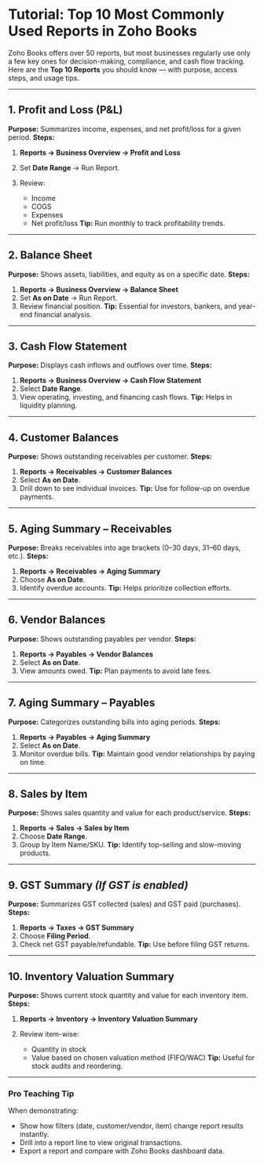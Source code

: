 # **Tutorial: Top 10 Most Commonly Used Reports in Zoho Books**

Zoho Books offers over 50 reports, but most businesses regularly use only a few key ones for decision-making, compliance, and cash flow tracking.
Here are the **Top 10 Reports** you should know — with purpose, access steps, and usage tips.

---

## **1. Profit and Loss (P\&L)**

**Purpose:** Summarizes income, expenses, and net profit/loss for a given period.
**Steps:**

1. **Reports → Business Overview → Profit and Loss**
2. Set **Date Range** → Run Report.
3. Review:

   * Income
   * COGS
   * Expenses
   * Net profit/loss
     **Tip:** Run monthly to track profitability trends.

---

## **2. Balance Sheet**

**Purpose:** Shows assets, liabilities, and equity as on a specific date.
**Steps:**

1. **Reports → Business Overview → Balance Sheet**
2. Set **As on Date** → Run Report.
3. Review financial position.
   **Tip:** Essential for investors, bankers, and year-end financial analysis.

---

## **3. Cash Flow Statement**

**Purpose:** Displays cash inflows and outflows over time.
**Steps:**

1. **Reports → Business Overview → Cash Flow Statement**
2. Select **Date Range**.
3. View operating, investing, and financing cash flows.
   **Tip:** Helps in liquidity planning.

---

## **4. Customer Balances**

**Purpose:** Shows outstanding receivables per customer.
**Steps:**

1. **Reports → Receivables → Customer Balances**
2. Select **As on Date**.
3. Drill down to see individual invoices.
   **Tip:** Use for follow-up on overdue payments.

---

## **5. Aging Summary – Receivables**

**Purpose:** Breaks receivables into age brackets (0–30 days, 31–60 days, etc.).
**Steps:**

1. **Reports → Receivables → Aging Summary**
2. Choose **As on Date**.
3. Identify overdue accounts.
   **Tip:** Helps prioritize collection efforts.

---

## **6. Vendor Balances**

**Purpose:** Shows outstanding payables per vendor.
**Steps:**

1. **Reports → Payables → Vendor Balances**
2. Select **As on Date**.
3. View amounts owed.
   **Tip:** Plan payments to avoid late fees.

---

## **7. Aging Summary – Payables**

**Purpose:** Categorizes outstanding bills into aging periods.
**Steps:**

1. **Reports → Payables → Aging Summary**
2. Select **As on Date**.
3. Monitor overdue bills.
   **Tip:** Maintain good vendor relationships by paying on time.

---

## **8. Sales by Item**

**Purpose:** Shows sales quantity and value for each product/service.
**Steps:**

1. **Reports → Sales → Sales by Item**
2. Choose **Date Range**.
3. Group by Item Name/SKU.
   **Tip:** Identify top-selling and slow-moving products.

---

## **9. GST Summary** *(If GST is enabled)*

**Purpose:** Summarizes GST collected (sales) and GST paid (purchases).
**Steps:**

1. **Reports → Taxes → GST Summary**
2. Choose **Filing Period**.
3. Check net GST payable/refundable.
   **Tip:** Use before filing GST returns.

---

## **10. Inventory Valuation Summary**

**Purpose:** Shows current stock quantity and value for each inventory item.
**Steps:**

1. **Reports → Inventory → Inventory Valuation Summary**
2. Review item-wise:

   * Quantity in stock
   * Value based on chosen valuation method (FIFO/WAC)
     **Tip:** Useful for stock audits and reordering.

---

### **Pro Teaching Tip**

When demonstrating:

* Show how filters (date, customer/vendor, item) change report results instantly.
* Drill into a report line to view original transactions.
* Export a report and compare with Zoho Books dashboard data.
